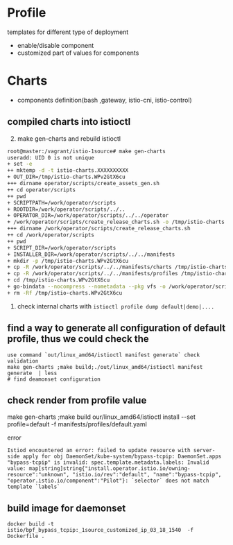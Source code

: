 # Profile
templates for different type of deployment
- enable/disable component
- customized part of values for components
# Charts
- components definition(bash ,gateway, istio-cni, istio-control)
## compiled charts into istioctl
2. make gen-charts and rebuild istioctl
```sh
root@master:/vagrant/istio-1source# make gen-charts
useradd: UID 0 is not unique
+ set -e
++ mktemp -d -t istio-charts.XXXXXXXXXX
+ OUT_DIR=/tmp/istio-charts.WPv2GtX6cu
+++ dirname operator/scripts/create_assets_gen.sh
++ cd operator/scripts
++ pwd
+ SCRIPTPATH=/work/operator/scripts
+ ROOTDIR=/work/operator/scripts/../..
+ OPERATOR_DIR=/work/operator/scripts/../../operator
+ /work/operator/scripts/create_release_charts.sh -o /tmp/istio-charts.WPv2GtX6cu
+++ dirname /work/operator/scripts/create_release_charts.sh
++ cd /work/operator/scripts
++ pwd
+ SCRIPT_DIR=/work/operator/scripts
+ INSTALLER_DIR=/work/operator/scripts/../../manifests
+ mkdir -p /tmp/istio-charts.WPv2GtX6cu
+ cp -R /work/operator/scripts/../../manifests/charts /tmp/istio-charts.WPv2GtX6cu
+ cp -R /work/operator/scripts/../../manifests/profiles /tmp/istio-charts.WPv2GtX6cu
+ cd /tmp/istio-charts.WPv2GtX6cu
+ go-bindata --nocompress --nometadata --pkg vfs -o /work/operator/scripts/../../operator/pkg/vfs/assets.gen.go ./...
+ rm -Rf /tmp/istio-charts.WPv2GtX6cu
```
1. check internal charts with `istioctl profile dump default|demo|....`

## find a way to generate all configuration of default profile, thus we could check the 
```
use command `out/linux_amd64/istioctl manifest generate` check validation
make gen-charts ;make build;./out/linux_amd64/istioctl manifest generate  | less 
# find deamonset configuration
```

## check render from profile value
make gen-charts ;make build
our/linux_amd64/istioctl install --set profile=default  -f manifests/profiles/default.yaml

error
```log
Istiod encountered an error: failed to update resource with server-side apply for obj DaemonSet/kube-system/bypass-tcpip: DaemonSet.apps "bypass-tcpip" is invalid: spec.template.metadata.labels: Invalid value: map[string]string{"install.operator.istio.io/owning-resource":"unknown", "istio.io/rev":"default", "name":"bypass-tcpip", "operator.istio.io/component":"Pilot"}: `selector` does not match template `labels`
```


## build image for daemonset
`docker build -t istio/bpf_bypass_tcpip:_1source_customized_ip_03_18_1540  -f Dockerfile .`